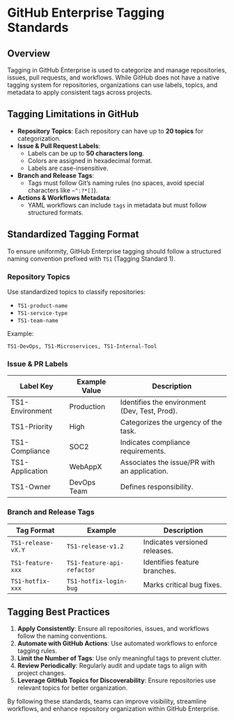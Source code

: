 # GitHub Enterprise Tagging Standards

## Overview
Tagging in GitHub Enterprise is used to categorize and manage repositories, issues, pull requests, and workflows. While GitHub does not have a native tagging system for repositories, organizations can use labels, topics, and metadata to apply consistent tags across projects.

## Tagging Limitations in GitHub
- **Repository Topics**: Each repository can have up to **20 topics** for categorization.
- **Issue & Pull Request Labels**:
  - Labels can be up to **50 characters long**.
  - Colors are assigned in hexadecimal format.
  - Labels are case-insensitive.
- **Branch and Release Tags**:
  - Tags must follow Git’s naming rules (no spaces, avoid special characters like `~^:?*[]`).
- **Actions & Workflows Metadata**:
  - YAML workflows can include `tags` in metadata but must follow structured formats.

## Standardized Tagging Format
To ensure uniformity, GitHub Enterprise tagging should follow a structured naming convention prefixed with `TS1` (Tagging Standard 1).

### **Repository Topics**
Use standardized topics to classify repositories:
- `TS1-product-name`
- `TS1-service-type`
- `TS1-team-name`

Example:
```text
TS1-DevOps, TS1-Microservices, TS1-Internal-Tool
```

### **Issue & PR Labels**
| Label Key          | Example Value  | Description                                   |
|--------------------|---------------|-----------------------------------------------|
| TS1-Environment   | Production     | Identifies the environment (Dev, Test, Prod).|
| TS1-Priority      | High           | Categorizes the urgency of the task.         |
| TS1-Compliance    | SOC2           | Indicates compliance requirements.           |
| TS1-Application   | WebAppX        | Associates the issue/PR with an application. |
| TS1-Owner        | DevOps Team     | Defines responsibility.                      |

### **Branch and Release Tags**
| Tag Format          | Example                | Description                                |
|---------------------|------------------------|--------------------------------------------|
| `TS1-release-vX.Y` | `TS1-release-v1.2`     | Indicates versioned releases.             |
| `TS1-feature-xxx`  | `TS1-feature-api-refactor` | Identifies feature branches.            |
| `TS1-hotfix-xxx`   | `TS1-hotfix-login-bug` | Marks critical bug fixes.                 |

## Tagging Best Practices
1. **Apply Consistently**: Ensure all repositories, issues, and workflows follow the naming conventions.
2. **Automate with GitHub Actions**: Use automated workflows to enforce tagging rules.
3. **Limit the Number of Tags**: Use only meaningful tags to prevent clutter.
4. **Review Periodically**: Regularly audit and update tags to align with project changes.
5. **Leverage GitHub Topics for Discoverability**: Ensure repositories use relevant topics for better organization.

By following these standards, teams can improve visibility, streamline workflows, and enhance repository organization within GitHub Enterprise.

